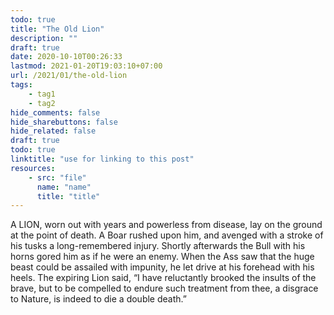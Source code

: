 ```yaml
---
todo: true
title: "The Old Lion"
description: ""
draft: true
date: 2020-10-10T00:26:33
lastmod: 2021-01-20T19:03:10+07:00
url: /2021/01/the-old-lion
tags:
    - tag1
    - tag2
hide_comments: false
hide_sharebuttons: false
hide_related: false
draft: true
todo: true
linktitle: "use for linking to this post"
resources:
    - src: "file"
      name: "name"
      title: "title"
---
```

A LION, worn out with years and powerless from disease, lay on the ground at the point of death. A Boar rushed upon him, and avenged with a stroke of his tusks a long-remembered injury. Shortly afterwards the Bull with his horns gored him as if he were an enemy. When the Ass saw that the huge beast could be assailed with impunity, he let drive at his forehead with his heels. The expiring Lion said, “I have reluctantly brooked the insults of the brave, but to be compelled to endure such treatment from thee, a disgrace to Nature, is indeed to die a double death.”

